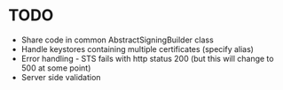# TODO
- Share code in common AbstractSigningBuilder class
- Handle keystores containing multiple certificates (specify alias)
- Error handling - STS fails with http status 200 (but this will change to 500 at some point)
- Server side validation

